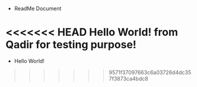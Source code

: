 * ReadMe Document

<<<<<<< HEAD
Hello World! from Qadir for testing purpose!
=======
- Hello World!
>>>>>>> 9571f37097663c6a03726d4dc357f3873ca4bdc8
